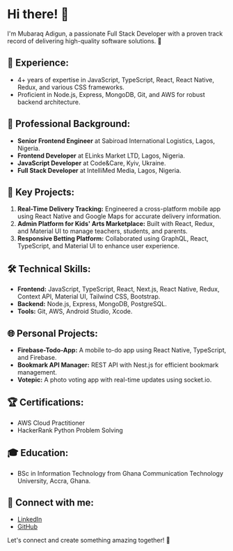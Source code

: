# Hi there! 👋

I'm Mubaraq Adigun, a passionate Full Stack Developer with a proven track record of delivering high-quality software solutions. 🚀

## 🌟 Experience:
- 4+ years of expertise in JavaScript, TypeScript, React, React Native, Redux, and various CSS frameworks.
- Proficient in Node.js, Express, MongoDB, Git, and AWS for robust backend architecture.

## 💼 Professional Background:
- **Senior Frontend Engineer** at Sabiroad International Logistics, Lagos, Nigeria.
- **Frontend Developer** at ELinks Market LTD, Lagos, Nigeria.
- **JavaScript Developer** at Code&Care, Kyiv, Ukraine.
- **Full Stack Developer** at IntelliMed Media, Lagos, Nigeria.

## 🚀 Key Projects:
1. **Real-Time Delivery Tracking:** Engineered a cross-platform mobile app using React Native and Google Maps for accurate delivery information.
2. **Admin Platform for Kids' Arts Marketplace:** Built with React, Redux, and Material UI to manage teachers, students, and parents.
3. **Responsive Betting Platform:** Collaborated using GraphQL, React, TypeScript, and Material UI to enhance user experience.

## 🛠️ Technical Skills:
- **Frontend:** JavaScript, TypeScript, React, Next.js, React Native, Redux, Context API, Material UI, Tailwind CSS, Bootstrap.
- **Backend:** Node.js, Express, MongoDB, PostgreSQL.
- **Tools:** Git, AWS, Android Studio, Xcode.

## 🌐 Personal Projects:
- **Firebase-Todo-App:** A mobile to-do app using React Native, TypeScript, and Firebase.
- **Bookmark API Manager:** REST API with Nest.js for efficient bookmark management.
- **Votepic:** A photo voting app with real-time updates using socket.io.

## 🏆 Certifications:
- AWS Cloud Practitioner
- HackerRank Python Problem Solving

## 🎓 Education:
- BSc in Information Technology from Ghana Communication Technology University, Accra, Ghana.

## 🔗 Connect with me:
- [LinkedIn](https://www.linkedin.com/in/mubaraq-adigun06/)
- [GitHub](https://github.com/mubaraqadigun)

Let's connect and create something amazing together! 🌟
